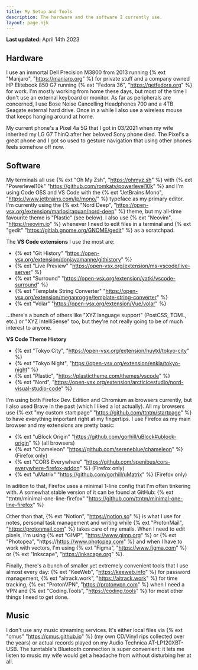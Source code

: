 ```yaml
---
title: My Setup and Tools
description: The hardware and the software I currently use.
layout: page.njk
---
```


**Last updated:** April 14th 2023

## Hardware

I use an immortal Dell Precision M3800 from 2013 running {% ext "Manjaro", "https://manjaro.org" %} for private stuff and a company owned HP Elitebook 850 G7 running {% ext "Fedora 36", "https://getfedora.org" %} for work. I'm mostly working from home these days, but most of the time I don't use an external keyboard or monitor. As far as peripherals are concerned, I use Bose Noise Cancelling Headphones 700 and a 4TB Seagate external hard drive. Once in a while I also use a wireless mouse that keeps hanging around at home.

My current phone's a Pixel 4a 5G that I got in 03/2021 when my wife inherited my LG G7 ThinQ after her beloved Sony phone died. The Pixel's a great phone and I got so used to gesture navigation that using other phones feels somehow off now.

## Software

My terminals all use {% ext "Oh My Zsh", "https://ohmyz.sh" %} with {% ext "Powerlevel10k" "https://github.com/romkatv/powerlevel10k" %} and I'm using Code OSS and VS Code with the {% ext "JetBrains Mono", "https://www.jetbrains.com/lp/mono/" %} typeface as my primary editor. I'm currently using the {% ext "Nord Deep", "https://open-vsx.org/extension/marlosirapuan/nord-deep" %} theme, but my all-time favourite theme is "Plastic" (see below). I also use {% ext "Neovim", "https://neovim.io" %} whenever I need to edit files in a terminal and {% ext "gedit" "https://gitlab.gnome.org/GNOME/gedit" %} as a scratchpad.

The **VS Code extensions** I use the most are:

- {% ext "Git History" "https://open-vsx.org/extension/donjayamanne/githistory" %}
- {% ext "Live Preview" "https://open-vsx.org/extension/ms-vscode/live-server" %}
- {% ext "Surround" "https://open-vsx.org/extension/yatki/vscode-surround" %}
- {% ext "Template String Converter" "https://open-vsx.org/extension/meganrogge/template-string-converter" %}
- {% ext "Volar" "https://open-vsx.org/extension/Vue/volar" %}

...there's a bunch of others like "XYZ language support" (PostCSS, TOML, etc.) or "XYZ IntelliSense" too, but they're not really going to be of much interest to anyone.

**VS Code Theme History**

- {% ext "Tokyo City", "https://open-vsx.org/extension/huytd/tokyo-city" %}
- {% ext "Tokyo Night", "https://open-vsx.org/extension/enkia/tokyo-night" %}
- {% ext "Plastic", "https://plastictheme.com/themes/vscode" %}
- {% ext "Nord", "https://open-vsx.org/extension/arcticicestudio/nord-visual-studio-code" %}

I'm using both Firefox Dev. Edition and Chromium as browsers currently, but I also used Brave in the past (which I liked a lot actually). All my browsers use {% ext "my custom start page" "https://github.com/ttntm/startpage" %} to have everything important right at my fingertips. I use Firefox as my main browser and my extensions are pretty basic:

- {% ext "uBlock Origin" "https://github.com/gorhill/uBlock#ublock-origin" %} (all browsers)
- {% ext "Chameleon" "https://github.com/sereneblue/chameleon" %} (Firefox only)
- {% ext "CORS Everywhere" "https://github.com/spenibus/cors-everywhere-firefox-addon" %} (Firefox only)
- {% ext "uMatrix" "https://github.com/gorhill/uMatrix" %} (Firefox only)

In adition to that, Firefox uses a minimal 1-line config that I'm often tinkering with. A somewhat stable version of it can be found at GitHub: {% ext "ttntm/minimal-one-line-firefox" "https://github.com/ttntm/minimal-one-line-firefox" %}

Other than that, {% ext "Notion", "https://notion.so" %} is what I use for notes, personal task management and writing while {% ext "ProtonMail", "https://protonmail.com" %} takes care of my emails. When I need to edit pixels, I'm using {% ext "GIMP", "https://www.gimp.org" %} or {% ext "Photopea", "https://https://www.photopea.com" %} and when I have to work with vectors, I'm using {% ext "Figma", "https://www.figma.com" %} or {% ext "Inkscape", "https://inkscape.org" %}.

Finally, there's a bunch of smaller yet extremely convenient tools that I use almost every day: {% ext "KeeWeb", "https://keeweb.info" %} for password management, {% ext "aitrack.work", "https://aitrack.work" %} for time tracking, {% ext "ProtonVPN", "https://protonvpn.com" %} when I need a VPN and {% ext "Coding.Tools", "https://coding.tools" %} for most other things I need to get done.

## Music

I don't use any music streaming services. It's either local files via {% ext "cmus" "https://cmus.github.io" %} (my own CD/Vinyl rips collected over the years) or actual records played on my Audio Technica AT-LP120XBT-USB. The turntable's Bluetooth connection is super convenient: it lets me listen to music my wife would get a headache from without disturbing her at all.
